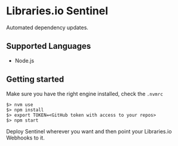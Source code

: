 # Libraries.io Sentinel

Automated dependency updates.

## Supported Languages

 - Node.js

## Getting started

Make sure you have the right engine installed, check the `.nvmrc`

```
$> nvm use
$> npm install
$> export TOKEN=<GitHub token with access to your repos>
$> npm start
```

Deploy Sentinel wherever you want and then point your Libraries.io Webhooks to it.
